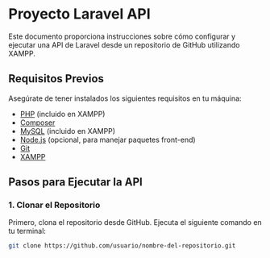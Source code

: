 # Proyecto Laravel API

Este documento proporciona instrucciones sobre cómo configurar y ejecutar una API de Laravel desde un repositorio de GitHub utilizando XAMPP.

## Requisitos Previos

Asegúrate de tener instalados los siguientes requisitos en tu máquina:

- [PHP](https://www.php.net/downloads) (incluido en XAMPP)
- [Composer](https://getcomposer.org/download/)
- [MySQL](https://dev.mysql.com/downloads/) (incluido en XAMPP)
- [Node.js](https://nodejs.org/) (opcional, para manejar paquetes front-end)
- [Git](https://git-scm.com/downloads)
- [XAMPP](https://www.apachefriends.org/index.html)

## Pasos para Ejecutar la API

### 1. Clonar el Repositorio

Primero, clona el repositorio desde GitHub. Ejecuta el siguiente comando en tu terminal:

```bash
git clone https://github.com/usuario/nombre-del-repositorio.git

